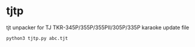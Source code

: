 # tjtp
tjt unpacker for TJ TKR-345P/355P/355PⅡ/305P/335P karaoke update file

<pre><code>python3 tjtp.py abc.tjt</code></pre>
